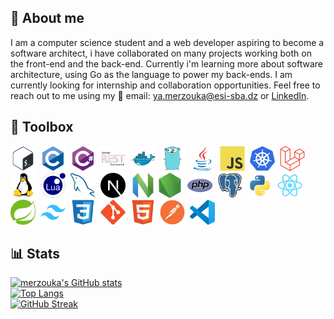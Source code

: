 ## 🌠 About me
I am a computer science student and a web developer aspiring to become a software architect, i have collaborated on many projects working both on the front-end and the back-end. Currently i'm learning more about software architecture, using Go as the language to power my back-ends. I am currently looking for internship and collaboration opportunities. Feel free to reach out to me using my 📧 email: ya.merzouka@esi-sba.dz or [LinkedIn](www.linkedin.com/in/merzouka-youness-70baba2a6).

## 🧰 Toolbox
<div>
  <img src="https://github.com/devicons/devicon/blob/master/icons/bash/bash-original.svg" alt="Bash" title="Bash" width="40" height="40" />&nbsp;
  <img src="https://github.com/devicons/devicon/blob/master/icons/c/c-original.svg" alt="C" title="C" width="40" height="40" />&nbsp;
  <img src="https://github.com/devicons/devicon/blob/master/icons/csharp/csharp-original.svg" alt="C#" title="C#" width="40" height="40" />&nbsp;
  <img src="https://github.com/devicons/devicon/blob/master/icons/djangorest/djangorest-original.svg" alt="DRF" title="Django Rest Framework" width="40" height="40" />&nbsp;
  <img src="https://github.com/devicons/devicon/blob/master/icons/docker/docker-original.svg" alt="Docker" title="Docker" width="40" height="40" />&nbsp;
  <img src="https://github.com/devicons/devicon/blob/master/icons/go/go-original.svg" alt="Go" title="Go" width="40" height="40" />&nbsp;
  <img src="https://github.com/devicons/devicon/blob/master/icons/java/java-original.svg" alt="Java" title="Java" width="40" height="40" />&nbsp;
  <img src="https://github.com/devicons/devicon/blob/master/icons/javascript/javascript-original.svg" alt="Javascript" title="Javascript" width="40" height="40" />&nbsp;
  <img src="https://github.com/devicons/devicon/blob/master/icons/kubernetes/kubernetes-original.svg" alt="Kubernetes" title="Kubernetes" width="40" height="40" />&nbsp;
  <img src="https://github.com/devicons/devicon/blob/master/icons/laravel/laravel-original.svg" alt="Laravel" title="Laravel" width="40" height="40" />&nbsp;
  <img src="https://github.com/devicons/devicon/blob/master/icons/linux/linux-original.svg" alt="Linux" title="Linux" width="40" height="40" />&nbsp;
  <img src="https://github.com/devicons/devicon/blob/master/icons/lua/lua-original.svg" alt="Lua" title="Lua" width="40" height="40" />&nbsp;
  <img src="https://github.com/devicons/devicon/blob/master/icons/mysql/mysql-original.svg" alt="MySQL" title="MySQL" width="40" height="40" />&nbsp;
  <img src="https://github.com/devicons/devicon/blob/master/icons/nextjs/nextjs-plain.svg" alt="NextJS" title="NextJS" width="40" height="40" />&nbsp;
  <img src="https://github.com/devicons/devicon/blob/master/icons/neovim/neovim-original.svg" alt="Neovim" title="Neovim" width="40" height="40" />
  <img src="https://github.com/devicons/devicon/blob/master/icons/nodejs/nodejs-original.svg" alt="NodeJS" title="NodeJS" width="40" height="40" />&nbsp;
  <img src="https://github.com/devicons/devicon/blob/master/icons/php/php-original.svg" alt="PHP" title="PHP" width="40" height="40" />&nbsp;
  <img src="https://github.com/devicons/devicon/blob/master/icons/postgresql/postgresql-original.svg" alt="Postgres" title="Postgres" width="40" height="40" />&nbsp;
  <img src="https://github.com/devicons/devicon/blob/master/icons/python/python-original.svg" alt="Python" title="Python" width="40" height="40" />&nbsp;
  <img src="https://github.com/devicons/devicon/blob/master/icons/react/react-original.svg" alt="React" title="React" width="40" height="40" />&nbsp;
  <img src="https://github.com/devicons/devicon/blob/master/icons/spring/spring-original.svg" alt="Spring" title="Spring" width="40" height="40" />&nbsp;
  <img src="https://github.com/devicons/devicon/blob/master/icons/tailwindcss/tailwindcss-original.svg" alt="Tailwind" title="Tailwind" width="40" height="40" />&nbsp;
  <img src="https://github.com/devicons/devicon/blob/master/icons/css3/css3-original.svg" alt="CSS" title="CSS" width="40" height="40" />&nbsp;
  <img src="https://github.com/devicons/devicon/blob/master/icons/git/git-original.svg" alt="Git" title="Git" width="40" height="40" />&nbsp;
  <img src="https://github.com/devicons/devicon/blob/master/icons/html5/html5-original.svg" alt="HTML" title="HTML" width="40" height="40" />&nbsp;
  <img src="https://github.com/devicons/devicon/blob/master/icons/postman/postman-original.svg" alt="Postman" title="Postman" width="40" height="40" />&nbsp;
  <img src="https://github.com/devicons/devicon/blob/master/icons/vscode/vscode-original.svg" alt="VScode" title="VScode" width="40" height="40" />&nbsp;
</div>

## 📊 Stats

[![merzouka's GitHub stats](https://github-readme-stats.vercel.app/api?username=merzouka&theme=dark)](https://github.com/anuraghazra/github-readme-stats)<br />
[![Top Langs](https://github-readme-stats.vercel.app/api/top-langs/?username=merzouka&layout=compact&theme=dark)](https://github.com/anuraghazra/github-readme-stats)<br />
[![GitHub Streak](https://streak-stats.demolab.com/?user=merzouka&theme=tokyonight)](https://git.io/streak-stats)

